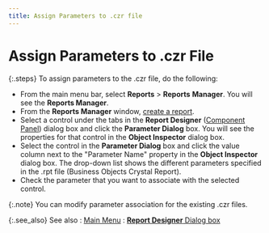 ```yaml
---
title: Assign Parameters to .czr file
---
```


# Assign Parameters to .czr File


{:.steps}
To assign parameters to the .czr file, do  the following:

- From the main  menu bar, select **Reports** >  **Reports** **Manager**.  You will see the **Reports Manager**.
- From the **Reports Manager** window, [create  a report]({{site.rmgr_baseurl}}/manager/window/creating-reports/creating_new_czr_file.html).
- Select a control  under the tabs in the **Report Designer**  ([Component Panel]({{site.rmgr_baseurl}}/manager/window/creating-reports/parameter-interface/the-report-designer/component_panel.html)) dialog box and click  the **Parameter Dialog** box. You  will see the properties for that control in the **Object 
 Inspector** dialog box.
- Select the  control in the **Parameter Dialog**  box and click the value column next to the "Parameter Name"  property in the **Object Inspector** dialog  box. The drop-down list shows the different parameters specified in the  .rpt file (Business Objects Crystal Report).
- Check the parameter  that you want to associate with the selected control.



{:.note}
You can modify parameter association for the  existing .czr files.


{:.see_also}
See also
: [Main Menu]({{site.rmgr_baseurl}}/manager/window/creating-reports/parameter-interface/the-report-designer/main_menu.html)
: [**Report Designer** Dialog box]({{site.rmgr_baseurl}}/manager/window/creating-reports/parameter-interface/the-report-designer/report_parameter_dialog_designer.html)
